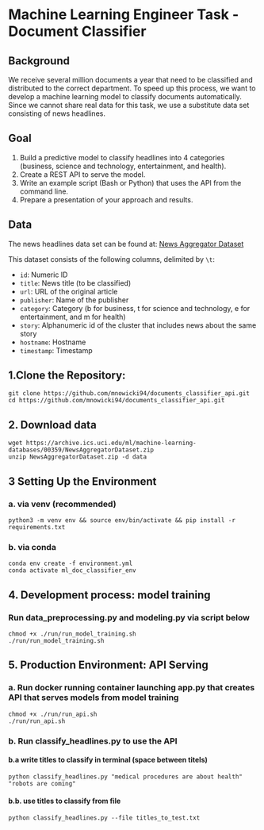 # Machine Learning Engineer Task - Document Classifier 

## Background
We receive several million documents a year that need to be classified and distributed to the correct department. To speed up this process, we want to develop a machine learning model to classify documents automatically. Since we cannot share real data for this task, we use a substitute data set consisting of news headlines.

## Goal
1. Build a predictive model to classify headlines into 4 categories (business, science and technology, entertainment, and health).
2. Create a REST API to serve the model.
3. Write an example script (Bash or Python) that uses the API from the command line.
4. Prepare a presentation of your approach and results.

## Data
The news headlines data set can be found at: [News Aggregator Dataset](https://archive.ics.uci.edu/ml/machine-learning-databases/00359/NewsAggregatorDataset.zip)

This dataset consists of the following columns, delimited by `\t`:
- `id`: Numeric ID
- `title`: News title (to be classified)
- `url`: URL of the original article
- `publisher`: Name of the publisher
- `category`: Category (b for business, t for science and technology, e for entertainment, and m for health)
- `story`: Alphanumeric id of the cluster that includes news about the same story
- `hostname`: Hostname
- `timestamp`: Timestamp


## 1.Clone the Repository:

    git clone https://github.com/mnowicki94/documents_classifier_api.git
    cd https://github.com/mnowicki94/documents_classifier_api.git

## 2. Download data

    wget https://archive.ics.uci.edu/ml/machine-learning-databases/00359/NewsAggregatorDataset.zip
    unzip NewsAggregatorDataset.zip -d data

## 3 Setting Up the Environment
### a. via venv (recommended)

    python3 -m venv env && source env/bin/activate && pip install -r requirements.txt

### b. via conda

    conda env create -f environment.yml
    conda activate ml_doc_classifier_env


## 4. Development process: model training
### Run data_preprocessing.py and modeling.py via script below

    chmod +x ./run/run_model_training.sh
    ./run/run_model_training.sh


## 5. Production Environment: API Serving
### a. Run docker running container launching app.py that creates API that serves models from model training

    chmod +x ./run/run_api.sh
    ./run/run_api.sh

### b. Run classify_headlines.py to use the API

#### b.a write titles to classify in terminal (space between titels)
    
    python classify_headlines.py "medical procedures are about health" "robots are coming"

#### b.b. use titles to classify from file
    
    python classify_headlines.py --file titles_to_test.txt


